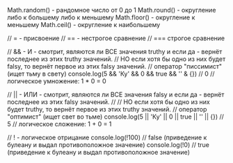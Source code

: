

Math.random() - рандомное число от 0 до 1
Math.round() - округление либо к большему либо к меньшему
Math.floor() - округление к меньшему
Math.ceil() - округление к наибольшему

// = - присвоение
// == - нестрогое сравнение
// === строгое сравнение

// && - И - смотрит, являются ли ВСЕ значения truthy и если да - вернёт последнее из этих truthy значений.
// НО если хотя бы одно из них будет falsy, то вернёт первое из этих falsy значений.
// оператор "писсимист" (ищет тьму в свету)
console.log(5 && 'Ку' && 0 && true && '' & {}) // 0
// логическое умножение: 1 * 0 = 0

// || - ИЛИ - смотрит, являются ли ВСЕ значения falsy и если да - вернёт последнее из этих falsy значений.
// // НО если хотя бы одно из них будет truthy, то вернёт первое из этих truthy значений.
// оператор "оптимист" (ищет свет во тьме)
console.log(5 || 'Ку' || 0 || true || '' || {}) // 5
// логическое сложение: 1 + 0 = 1



// ! - логическое отрицание
console.log(!100) // false (приведение к булеану и выдал противоположное значение)
console.log(!0) // true (приведение к булеану и выдал противоположное значение)

